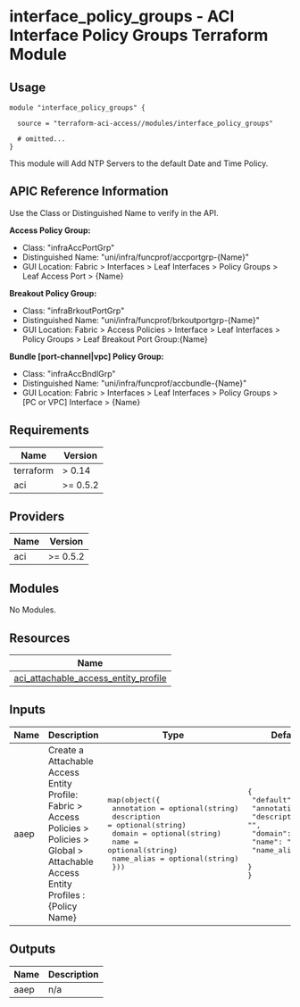 # interface_policy_groups - ACI Interface Policy Groups Terraform Module

## Usage

```hcl
module "interface_policy_groups" {

  source = "terraform-aci-access//modules/interface_policy_groups"

  # omitted...
}
```

This module will Add NTP Servers to the default Date and Time Policy.

## APIC Reference Information

Use the Class or Distinguished Name to verify in the API.

**Access Policy Group:**

* Class: "infraAccPortGrp"
* Distinguished Name: "uni/infra/funcprof/accportgrp-{Name}"
* GUI Location: Fabric > Interfaces > Leaf Interfaces > Policy Groups > Leaf Access Port > {Name}

**Breakout Policy Group:**

* Class: "infraBrkoutPortGrp"
* Distinguished Name: "uni/infra/funcprof/brkoutportgrp-{Name}"
* GUI Location: Fabric > Access Policies > Interface > Leaf Interfaces > Policy Groups > Leaf Breakout Port Group:{Name}

**Bundle [port-channel|vpc] Policy Group:**

* Class: "infraAccBndlGrp"
* Distinguished Name: "uni/infra/funcprof/accbundle-{Name}"
* GUI Location: Fabric > Interfaces > Leaf Interfaces > Policy Groups > [PC or VPC] Interface > {Name}

<!-- BEGINNING OF PRE-COMMIT-TERRAFORM DOCS HOOK -->
## Requirements

| Name | Version |
|------|---------|
| terraform | > 0.14 |
| aci | >= 0.5.2 |

## Providers

| Name | Version |
|------|---------|
| aci | >= 0.5.2 |

## Modules

No Modules.

## Resources

| Name |
|------|
| [aci_attachable_access_entity_profile](https://registry.terraform.io/providers/ciscodevnet/aci/0.5.2/docs/resources/attachable_access_entity_profile) |

## Inputs

| Name | Description | Type | Default | Required |
|------|-------------|------|---------|:--------:|
| aaep | Create a Attachable Access Entity Profile: Fabric > Access Policies > Policies > Global > Attachable Access Entity Profiles : {Policy Name} | <pre>map(object({<br>    annotation  = optional(string)<br>    description = optional(string)<br>    domain      = optional(string)<br>    name        = optional(string)<br>    name_alias  = optional(string)<br>  }))</pre> | <pre>{<br>  "default": {<br>    "annotation": "",<br>    "description": "",<br>    "domain": "",<br>    "name": "access",<br>    "name_alias": ""<br>  }<br>}</pre> | no |

## Outputs

| Name | Description |
|------|-------------|
| aaep | n/a |
<!-- END OF PRE-COMMIT-TERRAFORM DOCS HOOK -->
